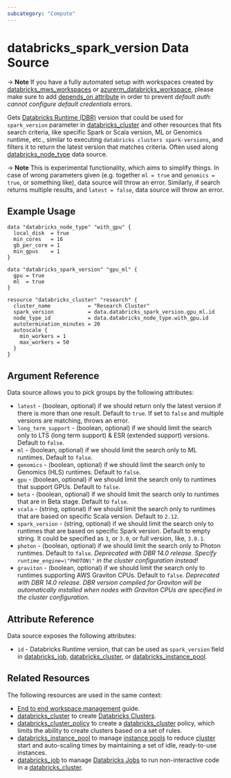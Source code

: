 ```yaml
---
subcategory: "Compute"
---
```

# databricks_spark_version Data Source

-> **Note** If you have a fully automated setup with workspaces created by [databricks_mws_workspaces](../resources/mws_workspaces.md) or [azurerm_databricks_workspace](https://registry.terraform.io/providers/hashicorp/azurerm/latest/docs/resources/databricks_workspace), please make sure to add [depends_on attribute](../index.md#data-resources-and-authentication-is-not-configured-errors) in order to prevent _default auth: cannot configure default credentials_ errors.

Gets [Databricks Runtime (DBR)](https://docs.databricks.com/runtime/dbr.html) version that could be used for `spark_version` parameter in [databricks_cluster](../resources/cluster.md) and other resources that fits search criteria, like specific Spark or Scala version, ML or Genomics runtime, etc., similar to executing `databricks clusters spark-versions`, and filters it to return the latest version that matches criteria. Often used along [databricks_node_type](node_type.md) data source.

-> **Note** This is experimental functionality, which aims to simplify things. In case of wrong parameters given (e.g. together `ml = true` and `genomics = true`, or something like), data source will throw an error.  Similarly, if search returns multiple results, and `latest = false`, data source will throw an error.

## Example Usage

```hcl
data "databricks_node_type" "with_gpu" {
  local_disk  = true
  min_cores   = 16
  gb_per_core = 1
  min_gpus    = 1
}

data "databricks_spark_version" "gpu_ml" {
  gpu = true
  ml  = true
}

resource "databricks_cluster" "research" {
  cluster_name            = "Research Cluster"
  spark_version           = data.databricks_spark_version.gpu_ml.id
  node_type_id            = data.databricks_node_type.with_gpu.id
  autotermination_minutes = 20
  autoscale {
    min_workers = 1
    max_workers = 50
  }
}
```

## Argument Reference

Data source allows you to pick groups by the following attributes:

* `latest` - (boolean, optional) if we should return only the latest version if there is more than one result.  Default to `true`. If set to `false` and multiple versions are matching, throws an error.
* `long_term_support` - (boolean, optional) if we should limit the search only to LTS (long term support) & ESR (extended support) versions. Default to `false`.
* `ml` - (boolean, optional) if we should limit the search only to ML runtimes. Default to `false`.
* `genomics` - (boolean, optional)  if we should limit the search only to Genomics (HLS) runtimes. Default to `false`.
* `gpu` - (boolean, optional)  if we should limit the search only to runtimes that support GPUs. Default to `false`.
* `beta` - (boolean, optional) if we should limit the search only to runtimes that are in Beta stage. Default to `false`.
* `scala` - (string, optional) if we should limit the search only to runtimes that are based on specific Scala version. Default to `2.12`.
* `spark_version` - (string, optional) if we should limit the search only to runtimes that are based on specific Spark version. Default to empty string.  It could be specified as `3`, or `3.0`, or full version, like, `3.0.1`.
* `photon` - (boolean, optional)  if we should limit the search only to Photon runtimes. Default to `false`. *Deprecated with DBR 14.0 release. Specify `runtime_engine=\"PHOTON\"` in the cluster configuration instead!*
* `graviton` - (boolean, optional)  if we should limit the search only to runtimes supporting AWS Graviton CPUs. Default to `false`. *Deprecated with DBR 14.0 release. DBR version compiled for Graviton will be automatically installed when nodes with Graviton CPUs are specified in the cluster configuration.* 

## Attribute Reference

Data source exposes the following attributes:

* `id` - Databricks Runtime version, that can be used as `spark_version` field in [databricks_job](../resources/job.md), [databricks_cluster](../resources/cluster.md), or [databricks_instance_pool](../resources/instance_pool.md).

## Related Resources

The following resources are used in the same context:

* [End to end workspace management](../guides/passthrough-cluster-per-user.md) guide.
* [databricks_cluster](../resources/cluster.md) to create [Databricks Clusters](https://docs.databricks.com/clusters/index.html).
* [databricks_cluster_policy](../resources/cluster_policy.md) to create a [databricks_cluster](../resources/cluster.md) policy, which limits the ability to create clusters based on a set of rules.
* [databricks_instance_pool](../resources/instance_pool.md) to manage [instance pools](https://docs.databricks.com/clusters/instance-pools/index.html) to reduce [cluster](../resources/cluster.md) start and auto-scaling times by maintaining a set of idle, ready-to-use instances.
* [databricks_job](../resources/job.md) to manage [Databricks Jobs](https://docs.databricks.com/jobs.html) to run non-interactive code in a [databricks_cluster](../resources/cluster.md).
